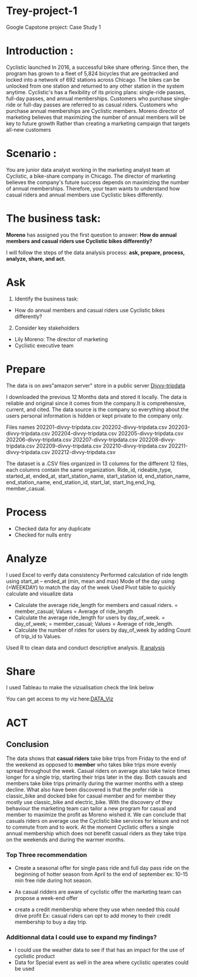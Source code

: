 # Trey-project-1
Google Capstone project: Case Study 1

# Introduction :

Cyclistic launched In 2016, a successful bike share offering. Since then, the program has grown to a fleet of 5,824 bicycles that are geotracked and locked into a network of 692 stations across Chicago. The bikes can be unlocked from one station and returned to any other station in the system anytime. Cyclistic's has a flexibility of its pricing plans: single-ride passes, full-day passes, and annual memberships. Customers who purchase single-ride or full-day passes are referred to as casual riders. Customers who purchase annual memberships are Cyclistic members. Moreno director of marketing believes that maximizing the number of annual members will be key to future growth Rather than creating a marketing campaign that targets all-new customers

# Scenario :

You are junior data analyst working in the marketing analyst team at Cyclistic, a bike-share company in Chicago. The director of marketing believes the company's future success depends on maximizing the number of annual memberships. Therefore, your team wants to understand how casual riders and annual members use Cyclistic bikes differently.

# The business task:

**Moreno** has assigned you the first question to answer: **How do annual members and casual riders use Cyclistic bikes differently?**

I will follow the steps of the data analysis process: **ask, prepare, process, analyze, share, and act.**


# Ask

1. Identify the business task: 
 
 * How do annual members and casual riders use Cyclistic bikes differently?
 
2. Consider key stakeholders

* Lily Moreno: The director of marketing
* Cyclistic executive team

# Prepare


The data is on aws"amazon server" store in a public server [Divvy-tripdata](https://divvy-tripdata.s3.amazonaws.com/index.html)

I downloaded the previous 12 Months data and stored it locally. The data is reliable and original since it comes from the company.It is comprehensive, current, and cited. The data source is the company so everything about the users personal information is hidden or kept private to the company only.

Files names
202201-divvy-tripdata.csv 202202-divvy-tripdata.csv 202203-divvy-tripdata.csv 202204-divvy-tripdata.csv 202205-divvy-tripdata.csv 202206-divvy-tripdata.csv 202207-divvy-tripdata.csv 202208-divvy-tripdata.csv 202209-divvy-tripdata.csv 202210-divvy-tripdata.csv 202211-divvy-tripdata.csv 202212-divvy-tripdata.csv

The dataset is a .CSV files organized in 13 columns for the different 12 files, each columns contain the same organization. Ride_id, rideable_type, started_at, ended_at, start_station_name, start_station id, end_station_name, end_station_name, end_station_id, start_lat, start_lng,end_lng, member_casual.

# Process

* Checked data for any duplicate
* Checked for nulls entry


# Analyze

I used Excel to verify data consistency
Performed calculation of ride length using start_at – ended_at (min, mean and max)
Mode of the day using (=WEEKDAY) to match the day of the week
Used Pivot table to quickly calculate and visualize data 
* Calculate the average ride_length for members and casual riders.  = member_casual; Values = Average of ride_length  
* Calculate the average ride_length for users by day_of_week.  = day_of_week; = member_casual; Values = Average of ride_length.
* Calculate the number of rides for users by day_of_week by adding Count of trip_id to Values.

Used R to clean data and conduct descriptive analysis.
[R analysis](https://www.kaggle.com/code/treytrigga/google-capstone-project-1)

# Share

I used Tableau to make the vizualisation check the link below

You can get access to my viz here:[DATA_Viz](https://public.tableau.com/app/profile/james.trey/viz/divvyCyclistic-GoogledataAnalyticsProject/Tableaudebord1)

# ACT

## Conclusion

The data shows that **casual riders** take bike trips from Friday to the end of the weekend as opposed to **member** who takes bike trips more evenly spread throughout the week. Casual riders on average also take twice times longer for a single trip, starting their trips later in the day. Both casuals and members take bike trips primarily during the warmer months with a steep decline. What also have been discovered is that the prefer ride is classic_bike and docked bike for casual member and for member they mostly use classic_bike and electric_bike. 
With the discovery of they behaviour the marketing team can tailor a new program for casual and member to maximize the profit as Moreno wished it.
We can conclude that casuals riders on average use the Cyclistic bike services for leisure and not to commute from and to work. At the moment Cyclistic offers a single annual membership which does not benefit casual riders as they take trips on the weekends and during the warmer months.

### Top Three recommendation

* Create a seasonal offer for single pass ride and full day pass ride on the beginning of hotter season from April to the end of september ex: 10-15 min free ride during hot season.

* As casual ridders are aware of cyclistic offer the marketing team can propose a week-end offer 

* create a credit membership where they use when needed this could drive profit  Ex: casual riders can opt to add money to their credit membership to buy a day trip.

### Additionnal data I could use to expand my findings?

* I could use the weather data to see if that has an impact for the use of cyclistic product
* Data for Special event as well in the area where cyclistic operates could be used 

